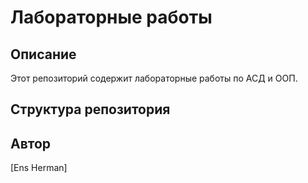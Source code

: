 # Лабораторные работы

## Описание

Этот репозиторий содержит лабораторные работы по АСД и ООП.

## Структура репозитория

## Автор
[Ens Herman]
